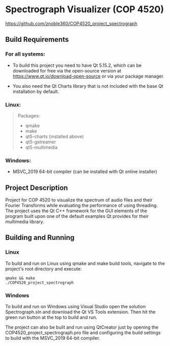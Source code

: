 # Spectrograph Visualizer (COP 4520)
https://github.com/znoble360/COP4520_project_spectrograph

## Build Requirements
### For all systems:
* To build this project you need to have Qt 5.15.2, which can be downloaded
for free via the open-source version at https://www.qt.io/download-open-source or via your package manager.

* You also need the Qt Charts library that is not included with the base Qt installation by default.

### Linux:
>Packages:
>* qmake
>* make
>* qt5-charts (installed above)
>* qt5-gstreamer
>* qt5-multimedia
### Windows:
* MSVC_2019 64-bit compiler (can be installed with Qt online installer)

## Project Description
Project for COP 4520 to visualize the spectrum of audio files and their Fourier Transforms while evaluating the performance of using threading. The project uses the Qt C++ framework for the GUI elements of the program built upon one of the default examples Qt provides for their multimedia library.

## Building and Running
### Linux
To build and run on Linux using qmake and make build tools, navigate
to the project's root directory and execute:
```console
qmake && make
./COP4520_project_spectrograph
```

### Windows
To build and run on Windows using Visual Studio open the solution Spectrograph.sln and download the Qt VS Tools extension. Then hit the green run button at the top to build and run.

The project can also be built and run using QtCreator just by opening the COP4520_project_spectrograph.pro file and configuring the build settings to build with the MSVC_2019 64-bit compiler.